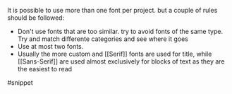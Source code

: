 It is possible to use more than one font per project. but a couple of rules should be followed:

- Don't use fonts that are too similar. try to avoid fonts of the same type. Try and match differente categories and see where it goes
- Use at most two fonts.
- Usually the more custom and [[Serif]] fonts are used for title, while [[Sans-Serif]] are used almost exclusively for blocks of text as they are the easiest to read

#snippet